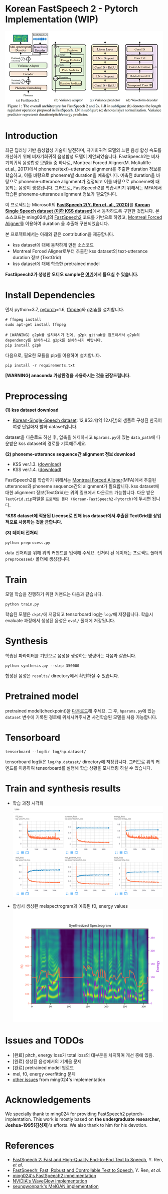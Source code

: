 # Korean FastSpeech 2 - Pytorch Implementation (WIP)

![](./assets/model.png)
# Introduction

최근 딥러닝 기반 음성합성 기술이 발전하며, 자기회귀적 모델의 느린 음성 합성 속도를 개선하기 위해 비자기회귀적 음성합성 모델이 제안되었습니다. FastSpeech2는 비자기회귀적 음성합성 모델들 중 하나로, Montreal Forced Aligner(M. McAuliffe et.al., 2017)에서 phoneme(text)-utterance alignment를 추출한 duration 정보를 학습하고, 이를 바탕으로 phoneme별 duration을 예측합니다. 예측된 duration을 바탕으로 phoneme-utterance alignment가 결정되고 이를 바탕으로 phoneme에 대응되는 음성이 생성됩니다. 그러므로, FastSpeech2를 학습시키기 위해서는 MFA에서 학습된 phoneme-utterance alignment 정보가 필요합니다.

이 프로젝트는 Microsoft의 [**FastSpeech 2(Y. Ren et. al., 2020)**](https://arxiv.org/abs/2006.04558)를 [**Korean Single Speech dataset (이하 KSS dataset)**](https://www.kaggle.com/bryanpark/korean-single-speaker-speech-dataset)에서 동작하도록 구현한 것입니다. 본 소스코드는 ming024님의 [FastSpeech2](https://github.com/ming024/FastSpeech2) 코드를 기반으로 하였고, [Montreal Forced Aligner](https://github.com/MontrealCorpusTools/Montreal-Forced-Aligner)를 이용하여 duration 을 추출해 구현되었습니다.

본 프로젝트에서는 아래와 같은 contribution을 제공합니다.
* kss dataset에 대해 동작하게 만든 소스코드
* Montreal Forced Aligner로부터 추출한 kss dataset의 text-utterance duration 정보 (TextGrid)
* kss dataset에 대해 학습한 pretrained model
    
**FastSpeech2가 생성한 오디오 sample은 [여기](https://soundcloud.com/7vwcti7og4fp/sets/korean-fastspeech2-audio-samples)에서 들으실 수 있습니다.**

# Install Dependencies

먼저 python=3.7, [pytorch](https://pytorch.org/)=1.6, [ffmpeg](https://ffmpeg.org/)와 [g2pk](https://github.com/Kyubyong/g2pK)를 설치합니다.
```
# ffmpeg install
sudo apt-get install ffmpeg

# [WARNING] g2pk를 설치하시기 전에, g2pk github을 참조하셔서 g2pk의 dependency를 설치하시고 g2pk를 설치하시기 바랍니다.
pip install g2pk
```

다음으로, 필요한 모듈을 pip를 이용하여 설치합니다.
```
pip install -r requirements.txt
```

**[WARNING] anaconda 가상환경을 사용하시는 것을 권장드립니다.**


# Preprocessing

**(1) kss dataset download**
* [Korean-Single-Speech dataset](https://www.kaggle.com/bryanpark/korean-single-speaker-speech-dataset): 12,853개(약 12시간)의 샘플로 구성된 한국어 여성 단일화자 발화 dataset입니다.

dataset을 다운로드 하신 후, 압축을 해제하시고 ``hparams.py``에 있는 ``data_path``에 다운받은 kss dataset의 경로를 기록해주세요.

**(2) phoneme-utterance sequence간 alignment 정보 download**

* KSS ver.1.3. ([download](https://drive.google.com/file/d/1bq4DzgzuxY2uo6D_Ri_hd53KLnmU-mdI/view?usp=sharing))
* KSS ver.1.4. ([download](https://drive.google.com/file/d/1LgZPfWAvPcdOpGBSncvMgv54rGIf1y-H/view?usp=sharing))

FastSpeech2를 학습하기 위해서는 [Montreal Forced Aligner](https://montreal-forced-aligner.readthedocs.io/en/latest/)(MFA)에서 추출된 utterances와 phoneme sequence간의 alignment가 필요합니다. kss dataset에 대한 alignment 정보(TextGrid)는 위의 링크에서 다운로드 가능합니다. 다운 받은 ```TextGrid.zip```파일을 ``프로젝트 폴더 (Korean-FastSpeech2-Pytorch)``에 두시면 됩니다. 

***KSS dataset에 적용된 License로 인해 kss dataset에서 추출된 TextGrid를 상업적으로 사용하는 것을 금합니다.**


**(3) 데이터 전처리**
```
python preprocess.py
```
data 전처리를 위해 위의 커맨드를 입력해 주세요. 전처리 된 데이터는 프로젝트 폴더의 ``preprocessed/`` 폴더에 생성됩니다.

    
# Train
모델 학습을 진행하기 위한 커맨드는 다음과 같습니다.
```
python train.py
```
학습된 모델은 ``ckpt/``에 저장되고 tensorboard log는 ``log/``에 저장됩니다. 학습시 evaluate 과정에서 생성된 음성은 ``eval/`` 폴더에 저장됩니다.

# Synthesis
학습된 파라미터를 기반으로 음성을 생성하는 명령어는 다음과 같습니다. 
```
python synthesis.py --step 350000
```
합성된 음성은  ```results/``` directory에서 확인하실 수 있습니다.

# Pretrained model
pretrained model(checkpoint)을 [다운로드](https://drive.google.com/file/d/1T4w7c7RCBXs8jCgrjozD2kSgKhKXd1u6/view?usp=sharing)해 주세요.
그 후,  ```hparams.py```에 있는 ```dataset``` 변수에 기록된 경로에 위치시켜주시면 사전학습된 모델을 사용 가능합니다.

# Tensorboard
```
tensorboard --logdir log/hp.dataset/
```
tensorboard log들은 ```log/hp.dataset/``` directory에 저장됩니다. 그러므로 위의 커멘드를 이용하여 tensorboard를 실행해 학습 상황을 모니터링 하실 수 있습니다.


# Train and synthesis results
- 학습 과정 시각화
![](./assets/tensorboard.png)

- 합성시 생성된 melspectrogram과 예측된 f0, energy values
![](./assets/melspectrogram.png)


# Issues and TODOs
- [완료] pitch, energy loss가 total loss의 대부분을 차지하여 개선 중에 있음.
- [완료] 생성된 음성에서의 기계음 문제
- [완료] pretrained model 업로드
- mel, f0, energy overfitting 문제
- [other issues](https://github.com/ming024/FastSpeech2) from ming024's implementation


# Acknowledgements
We specially thank to ming024 for providing FastSpeech2 pytorch-implentation. This work is mostly based on **the undergraduate researcher, Joshua-1995(김성재)**'s efforts. We also thank to him for his devotion.


# References
- [FastSpeech 2: Fast and High-Quality End-to-End Text to Speech](https://arxiv.org/abs/2006.04558), Y. Ren, *et al*.
- [FastSpeech: Fast, Robust and Controllable Text to Speech](https://arxiv.org/abs/1905.09263), Y. Ren, *et al*.
- [ming024's FastSpeech2 impelmentation](https://github.com/ming024/FastSpeech2)
- [NVIDIA's WaveGlow implementation](https://github.com/NVIDIA/waveglow)
- [seungwonpark's MelGAN implementation](https://github.com/seungwonpark/melgan)
